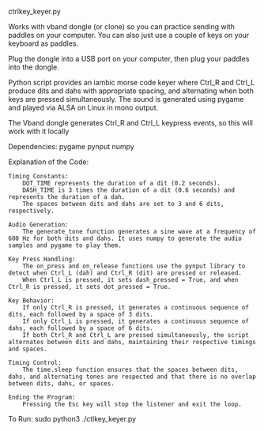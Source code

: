 ctrlkey_keyer.py

Works with vband dongle (or clone) so you can practice sending with paddles on your computer.
You can also just use a couple of keys on your keyboard as paddles.

Plug the dongle into a USB port on your computer, then plug your paddles into the dongle.

Python script provides an iambic morse code keyer 
where Ctrl_R and Ctrl_L produce dits and dahs with appropriate spacing, 
and alternating when both keys are pressed simultaneously. The sound is generated using pygame and played via ALSA on Linux in mono output.

The Vband dongle generates Ctrl_R and Ctrl_L keypress events, 
so this will work with it locally

Dependencies: pygame pynput numpy

Explanation of the Code:

    Timing Constants:
        DOT_TIME represents the duration of a dit (0.2 seconds).
        DASH_TIME is 3 times the duration of a dit (0.6 seconds) and represents the duration of a dah.
        The spaces between dits and dahs are set to 3 and 6 dits, respectively.

    Audio Generation:
        The generate_tone function generates a sine wave at a frequency of 600 Hz for both dits and dahs. It uses numpy to generate the audio samples and pygame to play them.

    Key Press Handling:
        The on_press and on_release functions use the pynput library to detect when Ctrl_L (dah) and Ctrl_R (dit) are pressed or released.
        When Ctrl_L is pressed, it sets dash_pressed = True, and when Ctrl_R is pressed, it sets dot_pressed = True.

    Key Behavior:
        If only Ctrl_R is pressed, it generates a continuous sequence of dits, each followed by a space of 3 dits.
        If only Ctrl_L is pressed, it generates a continuous sequence of dahs, each followed by a space of 6 dits.
        If both Ctrl_R and Ctrl_L are pressed simultaneously, the script alternates between dits and dahs, maintaining their respective timings and spaces.

    Timing Control:
        The time.sleep function ensures that the spaces between dits, dahs, and alternating tones are respected and that there is no overlap between dits, dahs, or spaces.

    Ending the Program:
        Pressing the Esc key will stop the listener and exit the loop.

To Run:
    sudo python3 ./ctlkey_keyer.py




